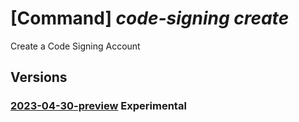# [Command] _code-signing create_

Create a Code Signing Account

## Versions

### [2023-04-30-preview](/Resources/mgmt-plane/L3N1YnNjcmlwdGlvbnMve30vcmVzb3VyY2Vncm91cHMve30vcHJvdmlkZXJzL21pY3Jvc29mdC5jb2Rlc2lnbmluZy9jb2Rlc2lnbmluZ2FjY291bnRzL3t9/2023-04-30-preview.xml) **Experimental**

<!-- mgmt-plane /subscriptions/{}/resourcegroups/{}/providers/microsoft.codesigning/codesigningaccounts/{} 2023-04-30-preview -->
